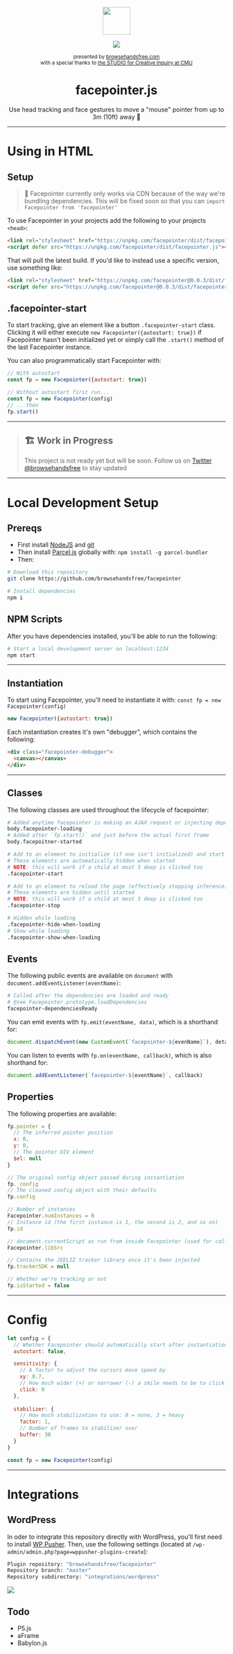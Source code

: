 <div align="center">
  <p><img src="https://i.imgur.com/yu0VPuu.png" width=64></p>
  <p><img src="https://media.giphy.com/media/kDrhIUpyj29ndpLRXH/source.gif"></p>
  <p>
    <small>presented by <a href="https://browsehandsfree.com">browsehandsfree.com</a></small>
    <br><small>with a special thanks to <a href="http://studioforcreativeinquiry.org/">the STUDIO for Creative Inquiry at CMU</a></small>
  </p>
  <h1>facepointer.js</h1>
  <p>Use head tracking and face gestures to move a "mouse" pointer from up to 3m (10ft) away 👋</p>
</div>

---

# Using in HTML

## Setup
> 🙈 Facepointer currently only works via CDN because of the way we're bundling dependencies. This will be fixed soon so that you can `import Facepointer from 'facepointer'`

To use Facepointer in your projects add the following to your projects `<head>`:

```html
<link rel="stylesheet" href="https://unpkg.com/facepointer/dist/facepointer.css">
<script defer src="https://unpkg.com/facepointer/dist/facepointer.js"></script>
```

That will pull the latest build. If you'd like to instead use a specific version, use something like:

```html
<link rel="stylesheet" href="https://unpkg.com/facepointer@0.0.3/dist/facepointer.css">
<script defer src="https://unpkg.com/facepointer@0.0.3/dist/facepointer.js"></script>
```

## .facepointer-start

To start tracking, give an element like a button `.facepointer-start` class. Clicking it will either execute `new Facepointer({autostart: true})` if Facepointer hasn't been initialized yet or simply call the `.start()` method of the last Facepointer instance.

You can also programmatically start Facepointer with:

```js
// With autostart
const fp = new Facepointer({autostart: true})

// Without autostart first run...
const fp = new Facepointer(config)
// ...then
fp.start()
```

---

> ## 🏗 Work in Progress
> This project is not ready yet but will be soon. Follow us on [Twitter @browsehandsfree](https://twitter.com/browsehandsfree) to stay updated

---

# Local Development Setup
## Prereqs
- First install [NodeJS](https://nodejs.org/en/download/) and [git](https://git-scm.com/downloads)
- Then install [Parcel.js](https://parceljs.org/) globally with: `npm install -g parcel-bundler`
- Then:

```bash
# Download this repository
git clone https://github.com/browsehandsfree/facepointer

# Install dependencies
npm i
```

## NPM Scripts
After you have dependencies installed, you'll be able to run the following:

```bash
# Start a local development server on localhost:1234
npm start
```

---

## Instantiation
To start using Facepointer, you'll need to instantiate it with: `const fp = new Facepointer(config)`

```js
new Facepointer({autostart: true})
```

Each instantiation creates it's own "debugger", which contains the following:

```html
<div class="facepointer-debugger">
  <canvas></canvas>
</div>
```

---

## Classes
The following classes are used throughout the lifecycle of facepointer:

```bash
# Added anytime facepointer is making an AJAX request or injecting depdencies
body.facepointer-loading
# Added after `fp.start()` and just before the actual first frame
body.facepoitner-started

# Add to an element to initialize (if one isn't initialized) and start the latest instance on click
# These elements are automatically hidden when started
# NOTE: this will work if a child at most 5 deep is clicked too
.facepointer-start

# Add to an element to reload the page (effectively stopping inference)
# These elements are hidden until started
# NOTE: this will work if a child at most 5 deep is clicked too
.facepointer-stop

# Hidden while loading
.facepointer-hide-when-loading
# Show while loading
.facepointer-show-when-loading
```

## Events
The following public events are available on `document` with `document.addEventListener(eventName)`:

```bash
# Called after the dependencies are loaded and ready
# @see Facepointer.prototype.loadDependencies
facepointer-dependenciesReady
```

You can emit events with `fp.emit(eventName, data)`, which is a shorthand for:

```js
document.dispatchEvent(new CustomEvent(`facepointer-${evenName}`), detail: data)
```

You can listen to events with `fp.on(eventName, callback)`, which is also shorthand for:

```js
document.addEventListener(`facepointer-${eventName}`, callback)
```

## Properties
The following properties are available:

```js
fp.pointer = {
  // The inferred pointer position
  x: 0,
  y: 0,
  // The pointer DIV element
  $el: null
}

// The original config object passed during instantiation
fp._config
// The cleaned config object with their defaults
fp.config

// Number of instances
Facepointer.numInstances = 0
// Instance id (the first instance is 1, the second is 2, and so on)
fp.id

// document.currentScript as run from inside Facepointer (used for calling dependencies)
Facepointer.libSrc

// Contains the JEELIZ tracker library once it's been injected
fp.trackerSDK = null

// Whether we're tracking or not
fp.isStarted = false
```

---

# Config
```js
let config = {
  // Whether Facepointer should automatically start after instantiation
  autostart: false,

  sensitivity: {
    // A factor to adjust the cursors move speed by
    xy: 0.7,
    // How much wider (+) or narrower (-) a smile needs to be to click
    click: 0
  },
  
  stabilizer: {
    // How much stabilization to use: 0 = none, 3 = heavy
    factor: 1,
    // Number of frames to stabilizer over
    buffer: 30
  }
}

const fp = new Facepointer(config)
```

---

# Integrations
## WordPress
In oder to integrate this repository directly with WordPress, you'll first need to install [WP Pusher](https://wppusher.com/). Then, use the following settings (located at `/wp-admin/admin.php?page=wppusher-plugins-create`):

```bash
Plugin repository: "browsehandsfree/facepointer"
Repository branch: "master"
Repository subdirectory: "integrations/wordpress"
```

![](https://i.imgur.com/vOpLzLq.png)

## Todo
- P5.js
- aFrame
- Babylon.js